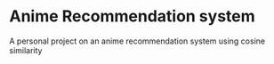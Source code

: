 # Anime Recommendation system
A personal project on an anime recommendation system using cosine similarity
